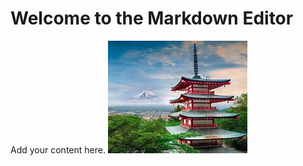 # Welcome to the Markdown Editor

Add your content here.
![Image](/uploads/20240715074251/Japan.jpg)
